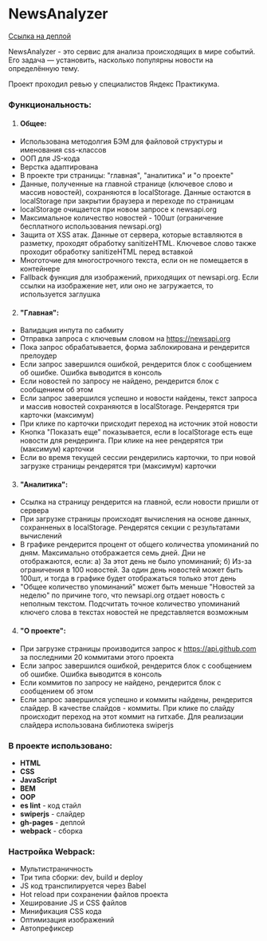 # NewsAnalyzer

[Ссылка на деплой](https://dmitryforsilov.github.io/news-analyzer)

NewsAnalyzer - это сервис для анализа происходящих в мире событий. Его задача — установить, насколько популярны новости на определённую тему.

Проект проходил ревью у специалистов Яндекс Практикума.

### Функциональность:
1) #### Общее:
- Использована методолгия БЭМ для файловой структуры и именования css-классов
- ООП для JS-кода
- Верстка адаптирована
- В проекте три страницы: "главная", "аналитика" и "о проекте"
- Данные, полученные на главной странице (ключевое слово и массив новостей), сохраняются в localStorage. Данные остаются в localStorage при закрытии браузера и переходе по страницам
- localStorage очищается при новом запросе к newsapi.org
- Максимальное количество новостей - 100шт (ограничение бесплатного использования newsapi.org)
- Защита от XSS атак. Данные от сервера, которые вставляются в разметку, проходят обработку sanitizeHTML. Ключевое слово также проходит обработку sanitizeHTML перед вставкой
- Многоточие для многострочного текста, если он не помещается в контейнере
- Fallback функция для изображений, приходящих от newsapi.org. Если ссылки на изображение нет, или оно не загружается, то используется заглушка
2) #### "Главная":
- Валидация инпута по сабмиту
- Отправка запроса с ключевым словом на https://newsapi.org
- Пока запрос обрабатывается, форма заблокирована и рендерится прелоудер
- Если запрос завершился ошибкой, рендерится блок с сообщением об ошибке. Ошибка выводится в консоль
- Если новостей по запросу не найдено, рендерится блок с сообщением об этом
- Если запрос завершился успешно и новости найдены, текст запроса и массив новостей сохраняются в localStorage. Рендерятся три карточки (максимум)
- При клике по карточки присходит переход на источник этой новости
- Кнопка "Показать еще" показывается, если в localStorage есть еще новости для рендеринга. При клике на нее рендерятся три (максимум) карточки
- Если во время текущей сессии рендерились карточки, то при новой загрузке страницы рендерятся три (максимум) карточки 
3) #### "Аналитика":
- Ссылка на страницу рендерится на главной, если новости пришли от сервера
- При загрузке страницы происходят вычисления на основе данных, сохранненых в localStorage. Рендерятся секции с результатами вычислений
- В графике рендерится процент от общего количества упоминаний по дням. Максимально отображается семь дней. Дни не отображаются, если: а) За этот день не было упоминаний; б) Из-за ограничения в 100 новостей. За один день новостей может быть 100шт, и тогда в графике будет отображаться только этот день
- "Общее количество упоминаний" может быть меньше "Новостей за неделю" по причине того, что newsapi.org отдает новость с неполным текстом. Подсчитать точное количество упоминаний ключего слова в текстах новостей не представляется возможным
4) #### "О проекте":
- При загрузке страницы производится запрос к https://api.github.com за последними 20 коммитами этого проекта
- Если запрос завершился ошибкой, рендерится блок с сообщением об ошибке. Ошибка выводится в консоль
- Если коммитов по запросу не найдено, рендерится блок с сообщением об этом
- Если запрос завершился успешно и коммиты найдены, рендерится слайдер. В качестве слайдов - коммиты. При клике по слайду происходит переход на этот коммит на гитхабе. Для реализации слайдера использована библиотека swiperjs



### В проекте использовано:
- **HTML**
- **CSS**
- **JavaScript**
- **BEM**
- **OOP**
- **es lint** - код стайл
- **swiperjs** - слайдер
- **gh-pages** - деплой 
- **webpack** - сборка

### Настройка Webpack:
- Мультистраничность
- Три типа сборки: dev, build и deploy
- JS код транспилируется через Babel
- Hot reload при сохранении файлов проекта
- Хеширование JS и CSS файлов
- Минификация CSS кода
- Оптимизация изображений
- Автопрефиксер
